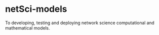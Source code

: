 # netSci-models
To developing, testing and deploying network science computational and mathematical models.
